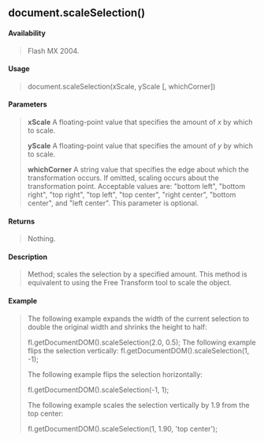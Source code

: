 ## document.scaleSelection()

#### Availability

> Flash MX 2004.

#### Usage

> document.scaleSelection(xScale, yScale \[, whichCorner\])

#### Parameters

> **xScale** A floating-point value that specifies the amount of *x* by which to scale.
>
> **yScale** A floating-point value that specifies the amount of *y* by which to scale.
>
> **whichCorner** A string value that specifies the edge about which the transformation occurs. If omitted, scaling occurs about the transformation point. Acceptable values are: "bottom left", "bottom right", "top right", "top left", "top center", "right center", "bottom center", and "left center". This parameter is optional.

#### Returns

> Nothing.

#### Description

> Method; scales the selection by a specified amount. This method is equivalent to using the Free Transform tool to scale the object.

#### Example

> The following example expands the width of the current selection to double the original width and shrinks the height to half:
>
> fl.getDocumentDOM().scaleSelection(2.0, 0.5); The following example flips the selection vertically: fl.getDocumentDOM().scaleSelection(1, -1);
>
> The following example flips the selection horizontally:
>
> fl.getDocumentDOM().scaleSelection(-1, 1);
>
> The following example scales the selection vertically by 1.9 from the top center:
>
> fl.getDocumentDOM().scaleSelection(1, 1.90, 'top center');
